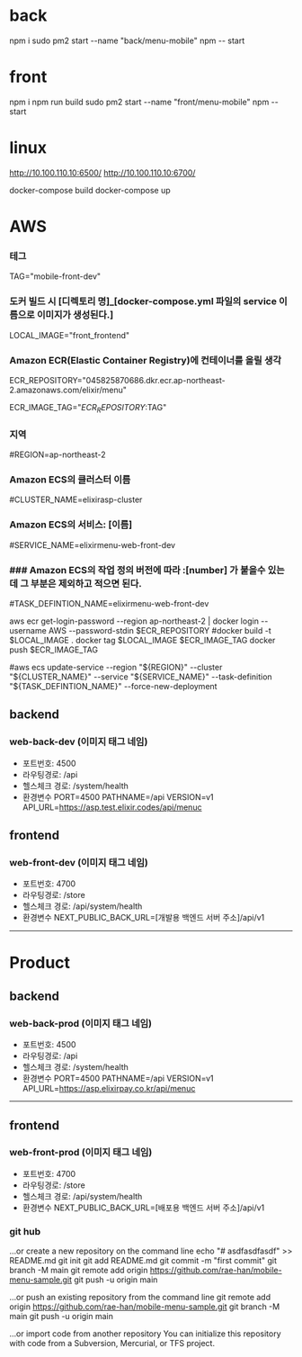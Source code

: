 

# back
npm i
sudo pm2 start --name "back/menu-mobile" npm -- start

# front
npm i
npm run build
sudo pm2 start --name "front/menu-mobile" npm -- start

# linux
http://10.100.110.10:6500/
http://10.100.110.10:6700/

docker-compose build
docker-compose up



# AWS
### 테그
TAG="mobile-front-dev"
### 도커 빌드 시 [디렉토리 명]_[docker-compose.yml 파일의 service 이름으로 이미지가 생성된다.]
LOCAL_IMAGE="front_frontend"
### Amazon ECR(Elastic Container Registry)에 컨테이너를 올릴 생각
ECR_REPOSITORY="045825870686.dkr.ecr.ap-northeast-2.amazonaws.com/elixir/menu"

ECR_IMAGE_TAG="$ECR_REPOSITORY:$TAG"

### 지역
#REGION=ap-northeast-2
### Amazon ECS의 클러스터 이름
#CLUSTER_NAME=elixirasp-cluster
### Amazon ECS의 서비스: [이름]
#SERVICE_NAME=elixirmenu-web-front-dev
### ### Amazon ECS의 작업 정의 버전에 따라 :[number] 가 붙을수 있는데 그 부분은 제외하고 적으면 된다.
#TASK_DEFINTION_NAME=elixirmenu-web-front-dev

aws ecr get-login-password --region ap-northeast-2 | docker login --username AWS --password-stdin $ECR_REPOSITORY
#docker build -t $LOCAL_IMAGE .
docker tag $LOCAL_IMAGE $ECR_IMAGE_TAG
docker push $ECR_IMAGE_TAG

#aws ecs update-service --region "${REGION}" --cluster "${CLUSTER_NAME}" --service "${SERVICE_NAME}" --task-definition "${TASK_DEFINTION_NAME}" --force-new-deployment


###
## backend
### web-back-dev (이미지 태그 네임)
- 포트번호: 4500
- 라우팅경로: /api
- 헬스체크 경로: /system/health
- 환경변수
  PORT=4500
  PATHNAME=/api
  VERSION=v1
  API_URL=https://asp.test.elixir.codes/api/menuc
## frontend
### web-front-dev (이미지 태그 네임)
- 포트번호: 4700
- 라우팅경로: /store
- 헬스체크 경로: /api/system/health
- 환경변수
  NEXT_PUBLIC_BACK_URL=[개발용 백엔드 서버 주소]/api/v1
---
# Product
## backend
### web-back-prod (이미지 태그 네임)
- 포트번호: 4500
- 라우팅경로: /api
- 헬스체크 경로: /system/health
- 환경변수
  PORT=4500
  PATHNAME=/api
  VERSION=v1
  API_URL=https://asp.elixirpay.co.kr/api/menuc
---
## frontend
### web-front-prod (이미지 태그 네임)
- 포트번호: 4700
- 라우팅경로: /store
- 헬스체크 경로: /api/system/health
- 환경변수
  NEXT_PUBLIC_BACK_URL=[배포용 백엔드 서버 주소]/api/v1

### git hub
…or create a new repository on the command line
echo "# asdfasdfasdf" >> README.md
git init
git add README.md
git commit -m "first commit"
git branch -M main
git remote add origin https://github.com/rae-han/mobile-menu-sample.git
git push -u origin main

…or push an existing repository from the command line
git remote add origin https://github.com/rae-han/mobile-menu-sample.git
git branch -M main
git push -u origin main

…or import code from another repository
You can initialize this repository with code from a Subversion, Mercurial, or TFS project.